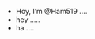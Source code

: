 - Hoy, I’m @Ham519 ....
- hey .....
- ha ....

  
<!---
Ham519/Ham519 is a ✨ special ✨ repository because its `README.md` (this file) appears on your GitHub profile.
You can click the Preview link to take a look at your changes.
--->
